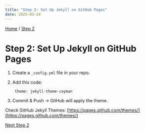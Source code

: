 ```yaml
---
title: "Step 2: Set Up Jekyll on GitHub Pages"
date: 2025-03-24
---
```


[Home](https://vatsalsaxena22.github.io/GitHub-Pages-with-Jekyll/) / [Step 2](https://vatsalsaxena22.github.io/GitHub-Pages-with-Jekyll/2025/03/24/step-2.html)

# Step 2: Set Up Jekyll on GitHub Pages

1. Create a `_config.yml` file in your repo.

2. Add this code:

        theme: jekyll-theme-cayman
    
3. Commit & Push → GitHub will apply the theme.

Check GitHub Jekyll Themes: [https://pages.github.com/themes/](https://pages.github.com/themes/)

[Next Step 2](https://vatsalsaxena22.github.io/GitHub-Pages-with-Jekyll/2025/03/24/step-2.html)
